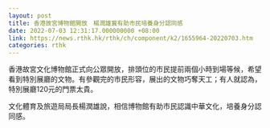 ```yaml
---
layout: post
title: 香港故宮博物館開放　楊潤雄冀有助市民培養身分認同感
date: 2022-07-03 12:31:17.000000000 +08:00
link: https://news.rthk.hk/rthk/ch/component/k2/1655964-20220703.htm
categories: rthk
---
```


香港故宮文化博物館正式向公眾開放，排頭位的市民提前兩個小時到場等候，希望看到特別展廳的文物。有參觀完的市民形容，展出的文物巧奪天工；有人就認為，特別展廳120元的門票太貴。

文化體育及旅遊局局長楊潤雄說，相信博物館有助市民認識中華文化，培養身分認同感。
